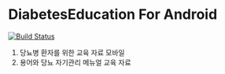 # DiabetesEducation For Android

[![Build Status](https://travis-ci.com/JAICHANGPARK/DiabetesEducation.svg?branch=master)](https://travis-ci.com/JAICHANGPARK/DiabetesEducation)

1. 당뇨병 환자를 위한 교육 자료 모바일 
2. 용어와 당뇨 자기관리 메뉴얼 교육 자료 


